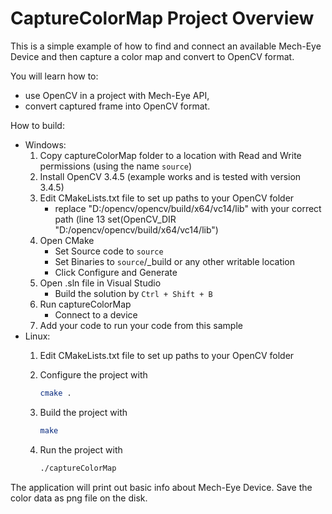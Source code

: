 # CaptureColorMap Project Overview

This is a simple example of how to find and connect an available Mech-Eye Device
and then capture a color map and convert to OpenCV format.

You will learn how to:

* use OpenCV in a project with Mech-Eye API,
* convert captured frame into OpenCV format.

How to build:

* Windows:
  1. Copy captureColorMap folder to a location with Read and
   Write permissions (using the name `source`)
  2. Install OpenCV 3.4.5 (example works and is tested with version 3.4.5)
  3. Edit CMakeLists.txt file to set up paths to your OpenCV folder
      * replace "D:/opencv/opencv/build/x64/vc14/lib" with your correct
         path (line 13 set(OpenCV_DIR "D:/opencv/opencv/build/x64/vc14/lib")
  4. Open CMake
      * Set Source code to `source`
      * Set Binaries to `source`/_build or any other writable location
      * Click Configure and Generate
  5. Open .sln file in Visual Studio
      * Build the solution by `Ctrl + Shift + B`
  6. Run captureColorMap
      * Connect to a device
  7. Add your code to run your code from this sample
* Linux:
  1. Edit CMakeLists.txt file to set up paths to your OpenCV folder
  2. Configure the project with

      ```bash
      cmake .
      ```

  3. Build the project with

      ```bash
      make
      ```

  4. Run the project with

      ```bash
      ./captureColorMap
      ```

The application will print out basic info about Mech-Eye Device.
Save the color data as png file on the disk.
